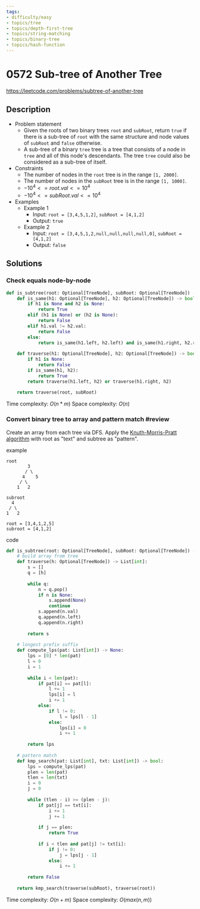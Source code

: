 ```yaml
---
tags:
- difficulty/easy
- topics/tree
- topics/depth-first-tree
- topics/string-matching
- topics/binary-tree
- topics/hash-function
---
```


# 0572 Sub-tree of Another Tree

<https://leetcode.com/problems/subtree-of-another-tree>

## Description

- Problem statement
    - Given the roots of two binary trees `root` and `subRoot`, return `true` if there is a sub-tree of `root` with the same structure and node values of `subRoot` and `false` otherwise.
    - A sub-tree of a binary `tree` tree is a tree that consists of a node in `tree` and all of this node's descendants. The tree `tree` could also be considered as a sub-tree of itself.
- Constraints
    - The number of nodes in the `root` tree is in the range `[1, 2000]`.
    - The number of nodes in the `subRoot` tree is in the range `[1, 1000]`.
    - $-10^4 <= root.val <= 10^4$
    - $-10^4 <= subRoot.val <= 10^4$
- Examples
    - Example 1
        - Input: `root = [3,4,5,1,2]`, `subRoot = [4,1,2]`
        - Output: `true`
    - Example 2
        - Input: `root = [3,4,5,1,2,null,null,null,null,0]`, `subRoot = [4,1,2]`
        - Output: `false`

## Solutions

### Check equals node-by-node

```python
def is_subtree(root: Optional[TreeNode], subRoot: Optional[TreeNode]) -> bool:
    def is_same(h1: Optional[TreeNode], h2: Optional[TreeNode]) -> bool:
        if h1 is None and h2 is None:
            return True
        elif (h1 is None) or (h2 is None):
            return False
        elif h1.val != h2.val:
            return False
        else:
            return is_same(h1.left, h2.left) and is_same(h1.right, h2.right)
            
    def traverse(h1: Optional[TreeNode], h2: Optional[TreeNode]) -> bool:
        if h1 is None:
            return False
        if is_same(h1, h2):
            return True
        return traverse(h1.left, h2) or traverse(h1.right, h2)
        
    return traverse(root, subRoot)
```

Time complexity: $O(n*m)$
Space complexity: $O(n)$

### Convert binary tree to array and pattern match #review

Create an array from each tree via DFS.
Apply the [Knuth-Morris-Pratt algorithm](https://en.wikipedia.org/wiki/Knuth%E2%80%93Morris%E2%80%93Pratt_algorithm) with root as "text" and subtree as "pattern".

example

```text
root
        3
       / \
      4    5
     / \
    1   2

subroot
  4   
 / \
1   2

root = [3,4,1,2,5]
subroot = [4,1,2]
```

code

```python
def is_subtree(root: Optional[TreeNode], subRoot: Optional[TreeNode]) -> bool:
    # build array from tree
    def traverse(h: Optional[TreeNode]) -> List[int]:
        s = []
        q = [h]
        
        while q:
            n = q.pop()
            if n is None:
                s.append(None)
                continue
            s.append(n.val)
            q.append(n.left)
            q.append(n.right)
            
        return s
    
    # longest prefix suffix
    def compute_lps(pat: List[int]) -> None:
        lps = [0] * len(pat)
        l = 0
        i = 1
        
        while i < len(pat):
            if pat[i] == pat[l]:
                l += 1
                lps[i] = l
                i += 1
            else:
                if l != 0:
                    l = lps[l - 1]
                else:
                    lps[i] = 0
                    i += 1
                    
        return lps
        
    # pattern match
    def kmp_search(pat: List[int], txt: List[int]) -> bool:
        lps = compute_lps(pat)
        plen = len(pat)
        tlen = len(txt)
        i = 0
        j = 0
        
        while (tlen - i) >= (plen - j):
            if pat[j] == txt[i]:
                i += 1
                j += 1
                
            if j == plen:
                return True
                
            if i < tlen and pat[j] != txt[i]:
                if j != 0:
                    j = lps[j - 1]
                else:
                    i += 1
                    
        return False
        
    return kmp_search(traverse(subRoot), traverse(root))
```

Time complexity: $O(n+m)$
Space complexity: $O(max(n,m))$
